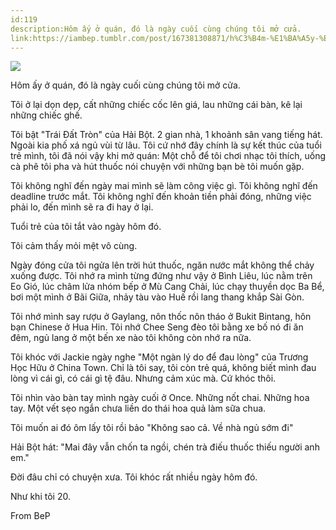 ```yaml
---
id:119
description:Hôm ấy ở quán, đó là ngày cuối cùng chúng tôi mở cửa.
link:https://iambep.tumblr.com/post/167381308871/h%C3%B4m-%E1%BA%A5y-%E1%BB%9F-qu%C3%A1n-%C4%91%C3%B3-l%C3%A0-ng%C3%A0y-cu%E1%BB%91i-c%C3%B9ng-ch%C3%BAng-t%C3%B4i-m%E1%BB%9F
---
```


![](https://64.media.tumblr.com/ba6455fae40d5388f4364773c0a671bc/tumblr_inline_oz9ndgxoOQ1qa3q4c_1280.jpg)

Hôm ấy ở quán, đó là ngày cuối cùng chúng tôi mở cửa.

Tôi ở lại dọn dẹp, cất những chiếc cốc lên giá, lau những cái bàn, kê lại
những chiếc ghế.

Tôi bật "Trái Đất Tròn" của Hải Bột. 2 gian nhà, 1 khoảnh sân vang tiếng
hát. Ngoài kia phố xá ngủ vùi từ lâu. Tôi cứ nhớ đây chính là sự kết thúc
của tuổi trẻ mình, tôi đã nói vậy khi mở quán: Một chỗ để tôi chơi nhạc
tôi thích, uống cà phê tôi pha và hút thuốc nói chuyện với những bạn bè
tôi muốn gặp.

Tôi không nghĩ đến ngày mai mình sẽ làm công việc gì. Tôi không nghĩ đến
deadline trước mắt. Tôi không nghĩ đến khoản tiền phải đóng, những việc
phải lo, đến mình sẽ ra đi hay ở lại.

Tuổi trẻ của tôi tắt vào ngày hôm đó.

Tôi cảm thấy mỏi mệt vô cùng.

Ngày đóng cửa tôi ngửa lên trời hút thuốc, ngăn nước mắt không thể chảy
xuống được. Tôi nhớ ra mình từng đứng như vậy ở Bình Liêu, lúc nằm trên
Eo Gió, lúc châm lửa nhóm bếp ở Mù Cang Chải, lúc chạy thuyền dọc Ba Bể,
bơi một mình ở Bãi Giữa, nhảy tàu vào Huế rồi lang thang khắp Sài Gòn.

Tôi nhớ mình say rượu ở Gaylang, nôn thốc nôn tháo ở Bukit Bintang, hôn
bạn Chinese ở Hua Hin. Tôi nhớ Chee Seng đèo tôi bằng xe bố nó đi ăn đêm,
ngủ lang ở một bến xe nào tôi không còn nhớ ra nữa.

Tôi khóc với Jackie ngày nghe "Một ngàn lý do để đau lòng" của Trương Học
Hữu ở China Town. Chỉ là tôi say, tôi còn trẻ quá, không biết mình đau lòng
vì cái gì, có cái gì tệ đâu. Nhưng cảm xúc mà. Cứ khóc thôi.

Tôi nhìn vào bàn tay mình ngày cuối ở Once. Những nốt chai. Những hoa tay.
Một vết sẹo ngắn chưa liền do thái hoa quả làm sữa chua.

Tôi muốn ai đó ôm lấy tôi rồi bảo "Không sao cả. Về nhà ngủ sớm đi"

Hải Bột hát: "Mai đây vẫn chốn ta ngồi, chén trà điếu thuốc thiếu người
anh em."

Đời đâu chỉ có chuyện xưa. Tôi khóc rất nhiều ngày hôm đó.

Như khi tôi 20.

From BeP